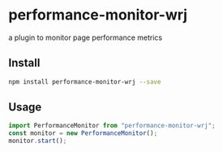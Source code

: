 # performance-monitor-wrj

a plugin to monitor page performance metrics

## Install

```bash
npm install performance-monitor-wrj --save
```

## Usage

```js
import PerformanceMonitor from "performance-monitor-wrj";
const monitor = new PerformanceMonitor();
monitor.start();
```
